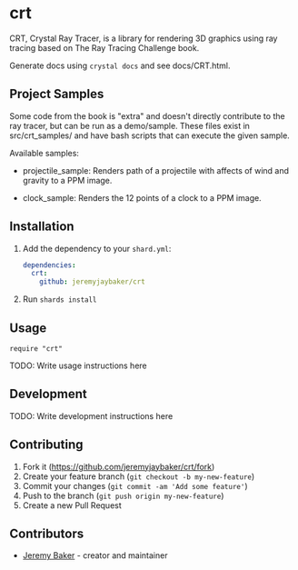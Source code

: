# crt

CRT, Crystal Ray Tracer, is a library for rendering 3D graphics using ray tracing based on The Ray Tracing Challenge book.

Generate docs using `crystal docs` and see docs/CRT.html.

## Project Samples

Some code from the book is "extra" and doesn't directly contribute to the ray tracer, but can be run as a demo/sample. These files exist in src/crt_samples/ and have bash scripts that can execute the given sample.

Available samples:

- projectile_sample: Renders path of a projectile with affects of wind and gravity to a PPM image.

- clock_sample: Renders the 12 points of a clock to a PPM image.

## Installation

1. Add the dependency to your `shard.yml`:

   ```yaml
   dependencies:
     crt:
       github: jeremyjaybaker/crt
   ```

2. Run `shards install`

## Usage

```crystal
require "crt"
```

TODO: Write usage instructions here

## Development

TODO: Write development instructions here

## Contributing

1. Fork it (<https://github.com/jeremyjaybaker/crt/fork>)
2. Create your feature branch (`git checkout -b my-new-feature`)
3. Commit your changes (`git commit -am 'Add some feature'`)
4. Push to the branch (`git push origin my-new-feature`)
5. Create a new Pull Request

## Contributors

- [Jeremy Baker](https://github.com/jeremyjaybaker) - creator and maintainer
